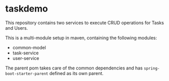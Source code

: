 # taskdemo
This repository contains two services to execute CRUD operations for Tasks and Users.

This is a multi-module setup in maven, containing the following modules:
* common-model
* task-service
* user-service

The parent pom takes care of the common dependencies and has `spring-boot-starter-parent` defined as its own parent.